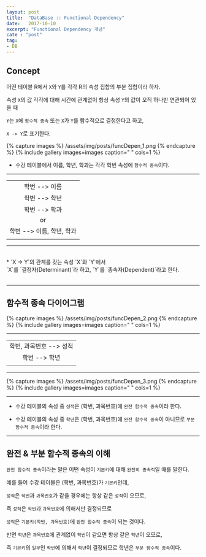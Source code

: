 ```yaml
---
layout: post
title:  "DataBase :: Functional Dependency"
date:   2017-10-10
excerpt: "Functional Dependency 개념"
cate : "post"
tag:
- DB
---
```


## Concept

어떤 테이블 R에서 `X`와 `Y`를 각각 R의 속성 집합의 부분 집합이라 하자.

속성 `X`의 값 각각에 대해 시간에 관계없이 항상 속성 `Y`의 값이 오직 하나만 연관되어 있을 때

`Y`는 `X`에 `함수적 종속` 또는 `X`가 `Y`를 함수적으로 결정한다고 하고,

`X -> Y`로 표기한다. <br/>


{% capture images %}
    /assets/img/posts/funcDepen_1.png
{% endcapture %}
{% include gallery images=images caption=" " cols=1 %}




* 수강 테이블에서 이름, 학년, 학과는 각각 학번 속성에 `함수적 종속`이다.

---

|    |
|:-------:|
|  학번 --> 이름  |
|  학번 --> 학년  |
|  학번 --> 학과  |
| or |
|  학번 --> 이름, 학년, 학과  |
| |

---

<br/>
* `X -> Y`의 관계를 갖는 속성 `X`와 `Y`에서 <br/> `X`를 `결정자(Determinant)`라 하고, `Y`를 `종속자(Dependent)`라고 한다. <br/><br/>

---

## 함수적 종속 다이어그램


{% capture images %}
    /assets/img/posts/funcDepen_2.png
{% endcapture %}
{% include gallery images=images caption=" " cols=1 %}


---

|    |
|:-------:|
|  학번, 과목번호 --> 성적  |
|  학번 --> 학년  |
| |


---


{% capture images %}
    /assets/img/posts/funcDepen_3.png
{% endcapture %}
{% include gallery images=images caption=" " cols=1 %}



---

* 수강 테이블의 속성 중 `성적`은 (학번, 과목번호)에 `완전 함수적 종속`이라 한다.

* 수강 테이블의 속성 중 `학년`은 (학번, 과목번호)에 `완전 함수적 종속`이 아니므로 `부분 함수적 종속`이라 한다.
 
 ---

## 완전 & 부분 함수적 종속의 이해

`완전 함수적 종속`이라는 말은 어떤 속성이 `기본키`에 대해 `완전히 종속적`일 때를 말한다.

예를 들어 수강 테이블은 (학번, 과목번호)가 `기본키`인데,

`성적`은 `학번`과 `과목번호`가 같을 경우에는 항상 같은 `성적`이 오므로, 

즉 `성적`은 `학번`과 `과목번호`에 의해서만 결정되므로 

`성적`은 `기본키(학번, 과목번호)`에 `완전 함수적 종속`이 되는 것이다.

반면 `학년`은 `과목번호`에 관계없이 `학번`이 같으면 항상 같은 `학년`이 오므로,

즉 `기본키`의 `일부`인 `학번`에 의해서 `학년`이 결정되므로 학년은 `부분 함수적 종속`이다.